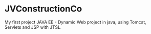# JVConstructionCo
My first project JAVA EE - Dynamic Web project in java, using Tomcat, Servlets and JSP with JTSL.
